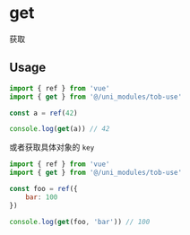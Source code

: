 # get

获取

## Usage

```js
import { ref } from 'vue'
import { get } from '@/uni_modules/tob-use'

const a = ref(42)

console.log(get(a)) // 42
```

或者获取具体对象的 `key`


```js
import { ref } from 'vue'
import { get } from '@/uni_modules/tob-use'

const foo = ref({
    bar: 100
})

console.log(get(foo, 'bar')) // 100
```